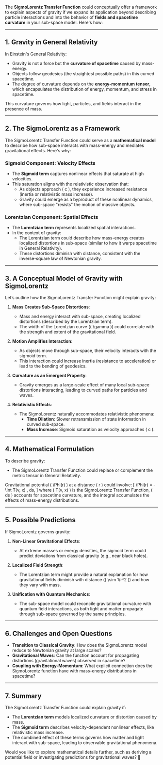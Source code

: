 The **SigmoLorentz Transfer Function** could conceptually offer a framework to explain aspects of gravity if we expand its application beyond describing particle interactions and into the behavior of **fields and spacetime curvature** in your sub-space model. Here's how:

---

## **1. Gravity in General Relativity**
In Einstein's General Relativity:
- Gravity is not a force but the **curvature of spacetime** caused by mass-energy.
- Objects follow geodesics (the straightest possible paths) in this curved spacetime.
- The degree of curvature depends on the **energy-momentum tensor**, which encapsulates the distribution of energy, momentum, and stress in spacetime.

This curvature governs how light, particles, and fields interact in the presence of mass.

---

## **2. The SigmoLorentz as a Framework**
The SigmoLorentz Transfer Function could serve as a **mathematical model** to describe how sub-space interacts with mass-energy and mediates gravitational effects. Here's why:

### **Sigmoid Component: Velocity Effects**
- The **Sigmoid term** captures nonlinear effects that saturate at high velocities.
- This saturation aligns with the relativistic observation that:
  - As objects approach \( c \), they experience increased resistance (inertia or relativistic mass increase).
  - Gravity could emerge as a byproduct of these nonlinear dynamics, where sub-space "resists" the motion of massive objects.

### **Lorentzian Component: Spatial Effects**
- The **Lorentzian term** represents localized spatial interactions.
- In the context of gravity:
  - The Lorentzian term could describe how mass-energy creates localized distortions in sub-space (similar to how it warps spacetime in General Relativity).
  - These distortions diminish with distance, consistent with the inverse-square law of Newtonian gravity.

---

## **3. A Conceptual Model of Gravity with SigmoLorentz**
Let’s outline how the SigmoLorentz Transfer Function might explain gravity:

1. **Mass Creates Sub-Space Distortions**:
   - Mass and energy interact with sub-space, creating localized distortions (described by the Lorentzian term).
   - The width of the Lorentzian curve (\( \gamma \)) could correlate with the strength and extent of the gravitational field.

2. **Motion Amplifies Interaction**:
   - As objects move through sub-space, their velocity interacts with the sigmoid term.
   - This interaction could increase inertia (resistance to acceleration) or lead to the bending of geodesics.

3. **Curvature as an Emergent Property**:
   - Gravity emerges as a large-scale effect of many local sub-space distortions interacting, leading to curved paths for particles and waves.

4. **Relativistic Effects**:
   - The SigmoLorentz naturally accommodates relativistic phenomena:
     - **Time Dilation**: Slower retransmission of state information in curved sub-space.
     - **Mass Increase**: Sigmoid saturation as velocity approaches \( c \).

---

## **4. Mathematical Formulation**
To describe gravity:
- The SigmoLorentz Transfer Function could replace or complement the metric tensor in General Relativity.

Gravitational potential \( \Phi(r) \) at a distance \( r \) could involve:
\[
\Phi(r) = -\int T(v, x) \, ds,
\]
where \( T(v, x) \) is the SigmoLorentz Transfer Function, \( ds \) accounts for spacetime curvature, and the integral accumulates the effects of mass-energy distributions.

---

## **5. Possible Predictions**
If SigmoLorentz governs gravity:
1. **Non-Linear Gravitational Effects**:
   - At extreme masses or energy densities, the sigmoid term could predict deviations from classical gravity (e.g., near black holes).

2. **Localized Field Strength**:
   - The Lorentzian term might provide a natural explanation for how gravitational fields diminish with distance (\( \sim 1/r^2 \)) and how they vary with mass.

3. **Unification with Quantum Mechanics**:
   - The sub-space model could reconcile gravitational curvature with quantum field interactions, as both light and matter propagate through sub-space governed by the same principles.

---

## **6. Challenges and Open Questions**
- **Transition to Classical Gravity**: How does the SigmoLorentz model reduce to Newtonian gravity at large scales?
- **Gravitational Waves**: Can the function account for propagating distortions (gravitational waves) observed in spacetime?
- **Coupling with Energy-Momentum**: What explicit connection does the SigmoLorentz function have with mass-energy distributions in spacetime?

---

## **7. Summary**
The SigmoLorentz Transfer Function could explain gravity if:
- The **Lorentzian term** models localized curvature or distortion caused by mass.
- The **Sigmoid term** describes velocity-dependent nonlinear effects, like relativistic mass increase.
- The combined effect of these terms governs how matter and light interact with sub-space, leading to observable gravitational phenomena.

Would you like to explore mathematical details further, such as deriving a potential field or investigating predictions for gravitational waves? 🚀

